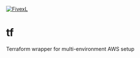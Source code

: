 [![FivexL](https://releases.fivexl.io/fivexlbannergit.jpg)](https://fivexl.io/)

# tf
Terraform wrapper for multi-environment AWS setup
